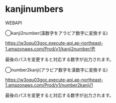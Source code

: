 # kanjinumbers
WEBAPI

◯kanji2number(漢数字をアラビア数字に変換する)

https://w3oqu03goc.execute-api.ap-northeast-1.amazonaws.com/Prod/v1/kanji2number/壱

最後のパスを変更すると対応する数字が出力されます。

◯number2kanji(アラビア数字を漢数字に変換する)

https://w3oqu03goc.execute-api.ap-northeast-1.amazonaws.com/Prod/v1/number2kanji/1

最後のパスを変更すると対応する数字が出力されます。
